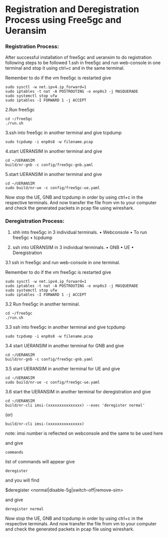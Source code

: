 # Registration and Deregistration Process using Free5gc and Ueransim

### Registration Process:
After successful installation of free5gc and ueransim to do registration following steps to be followed
1.ssh in free5gc and run web-console in one terminal and stop it using ctrl+c and in the same terminal.

Remember to do if the vm free5gc is restarted give
```
sudo sysctl -w net.ipv4.ip_forward=1
sudo iptables -t nat -A POSTROUTING -o enp0s3 -j MASQUERADE
sudo systemctl stop ufw
sudo iptables -I FORWARD 1 -j ACCEPT
```
2.Run free5gc

```
cd ~/free5gc
./run.sh
```
3.ssh into free5gc in another terminal and give tcpdump
```
sudo tcpdump -i enp0s8 -w filename.pcap
```
4.start UERANSIM in another terminal and give
```
cd ~/UERANSIM
build/nr-gnb -c config/free5gc-gnb.yaml
```
5.start UERANSIM in another terminal and give
```
cd ~/UERANSIM
sudo build/nr-ue -c config/free5gc-ue.yaml  
```
Now stop the UE, GNB and tcpdump in order by using ctrl+c in the respective terminals. And now transfer the file from vm to your computer and check the generated packets in pcap file using wireshark.


### Deregistration Process:

1. shh into free5gc in 3 individual terminals.
•	Webconsole
•	To run free5gc
•	tcpdump

2. ssh into UERANSIM in 3 individual terminals.
•	GNB
•	UE
•	Deregistration

3.1 ssh in free5gc and run web-console in one terminal.

Remember to do if the vm free5gc is restarted give
```
sudo sysctl -w net.ipv4.ip_forward=1
sudo iptables -t nat -A POSTROUTING -o enp0s3 -j MASQUERADE
sudo systemctl stop ufw
sudo iptables -I FORWARD 1 -j ACCEPT
```
3.2 Run free5gc in another terminal.
```
cd ~/free5gc
./run.sh
```
3.3 ssh into free5gc in another terminal and give tcpdump
```
sudo tcpdump -i enp0s8 -w filename.pcap
```
3.4  start UERANSIM in another terminal for GNB and give
```
cd ~/UERANSIM
build/nr-gnb -c config/free5gc-gnb.yaml
```
3.5 start UERANSIM in another terminal for UE and give
```
cd ~/UERANSIM
sudo build/nr-ue -c config/free5gc-ue.yaml  
```
3.6 start the UERANSIM in another terminal for deregistration and give
```
cd ~/UERANSIM
build/nr-cli imsi-(xxxxxxxxxxxxxxx) --exec 'deregister normal'
```
  (or)

```
build/nr-cli imsi-(xxxxxxxxxxxxxxx)
```
note: imsi number is reflected on webconsole and the same to be used here

and give
```
commands
```
list of commands will appear give 
```
deregister
```
and you will find

$deregister <normal|disable-5g|switch-off|remove-sim>

and give
```
deregister normal
```
Now stop the UE, GNB and tcpdump in order by using ctrl+c in the respective terminals. And now transfer the file from vm to your computer and check the generated packets in pcap file using wireshark.
